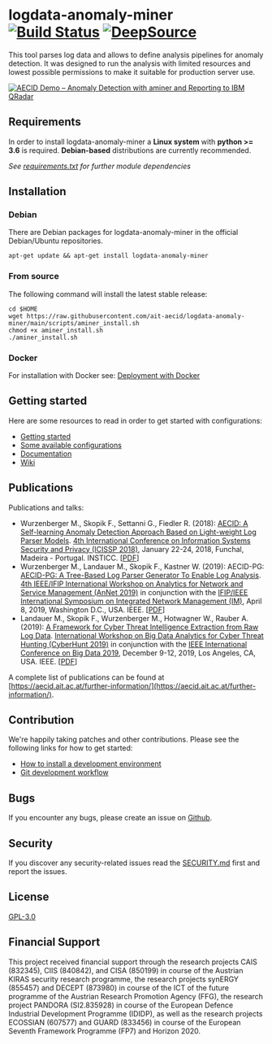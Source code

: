# logdata-anomaly-miner [![Build Status](https://aecidjenkins.ait.ac.at/buildStatus/icon?job=AECID%2FAECID%2Flogdata-anomaly-miner%2Fmain)](https://aecidjenkins.ait.ac.at/job/AECID/job/AECID/job/logdata-anomaly-miner/job/main/) [![DeepSource](https://static.deepsource.io/deepsource-badge-light-mini.svg)](https://deepsource.io/gh/ait-aecid/logdata-anomaly-miner/?ref=repository-badge)

This tool parses log data and allows to define analysis pipelines for anomaly detection. It was designed to run the analysis with limited resources and lowest possible permissions to make it suitable for production server use.

[![AECID Demo – Anomaly Detection with aminer and Reporting to IBM QRadar](https://img.youtube.com/vi/tL7KiMf8NfE/0.jpg)](https://www.youtube.com/watch?v=tL7KiMf8NfE)

## Requirements

In order to install logdata-anomaly-miner a **Linux system** with **python >= 3.6** is required. **Debian-based** distributions are currently recommended. 

_See [requirements.txt](https://github.com/ait-aecid/logdata-anomaly-miner/requirements.txt) for further module dependencies_


## Installation

### Debian

There are Debian packages for logdata-anomaly-miner in the official Debian/Ubuntu
repositories.

```
apt-get update && apt-get install logdata-anomaly-miner
```

### From source

The following command will install the latest stable release:
```
cd $HOME
wget https://raw.githubusercontent.com/ait-aecid/logdata-anomaly-miner/main/scripts/aminer_install.sh
chmod +x aminer_install.sh
./aminer_install.sh
```

### Docker

For installation with Docker see: [Deployment with Docker](https://github.com/ait-aecid/logdata-anomaly-miner/wiki/Deployment-with-Docker)

## Getting started

Here are some resources to read in order to get started with configurations:

* [Getting started](https://github.com/ait-aecid/logdata-anomaly-miner/wiki/Getting-started-(tutorial))
* [Some available configurations](https://github.com/ait-aecid/logdata-anomaly-miner/tree/main/source/root/etc/aminer/)
* [Documentation](https://aeciddocs.ait.ac.at/logdata-anomaly-miner/)
* [Wiki](https://github.com/ait-aecid/logdata-anomaly-miner/wiki)

## Publications

Publications and talks:

* Wurzenberger M., Skopik F., Settanni G., Fiedler R. (2018): [AECID: A Self-learning Anomaly Detection Approach Based on Light-weight Log Parser Models](http://www.scitepress.org/DigitalLibrary/Link.aspx?doi=10.5220/0006643003860397). [4th International Conference on Information Systems Security and Privacy (ICISSP 2018)](http://www.icissp.org/), January 22-24, 2018, Funchal, Madeira - Portugal. INSTICC. \[[PDF](https://www.markuswurzenberger.com/wp-content/uploads/2020/05/2018_icissp.pdf)\]
* Wurzenberger M., Landauer M., Skopik F., Kastner W. (2019): AECID-PG: [AECID-PG: A Tree-Based Log Parser Generator To Enable Log Analysis](https://ieeexplore.ieee.org/document/8717887). [4th IEEE/IFIP International Workshop on Analytics for Network and Service Management (AnNet 2019)](https://annet2019.moogsoft.com/) in conjunction with the [IFIP/IEEE International Symposium on Integrated Network Management (IM)](https://im2019.ieee-im.org/), April 8, 2019, Washington D.C., USA. IEEE. \[[PDF](https://www.markuswurzenberger.com/wp-content/uploads/2020/05/2019_annet.pdf)\]
* Landauer M., Skopik F., Wurzenberger M., Hotwagner W., Rauber A. (2019): [A Framework for Cyber Threat Intelligence Extraction from Raw Log Data](https://ieeexplore.ieee.org/document/9006328). [International Workshop on Big Data Analytics for Cyber Threat Hunting (CyberHunt 2019)](https://securitylab.no/cyberhunt2019/) in conjunction with the [IEEE International Conference on Big Data 2019](http://bigdataieee.org/BigData2019/), December 9-12, 2019, Los Angeles, CA, USA. IEEE. \[[PDF](https://www.markuswurzenberger.com/wp-content/uploads/2020/05/2019_cyberhunt.pdf)\]

A complete list of publications can be found at [https://aecid.ait.ac.at/further-information/](https://aecid.ait.ac.at/further-information/).


## Contribution

We're happily taking patches and other contributions. Please see the following links for how to get started:

* [ How to install a development environment ](https://github.com/ait-aecid/logdata-anomaly-miner/wiki/Installing-a-development-environment)
* [ Git development workflow ](https://github.com/ait-aecid/logdata-anomaly-miner/wiki/Git-development-workflow)

## Bugs

If you encounter any bugs, please create an issue on [Github](https://github.com/ait-aecid/logdata-anomaly-miner/issues).

## Security

If you discover any security-related issues read the [SECURITY.md](/SECURITY.md) first and report the issues.

## License

[GPL-3.0](LICENSE)

## Financial Support
This project received financial support through the research projects CAIS (832345), CIIS (840842), and CISA (850199) in course of the Austrian KIRAS security research programme, the research projects synERGY (855457) and DECEPT (873980) in course of the ICT of the future programme of the Austrian Research Promotion Agency (FFG), the research project PANDORA (SI2.835928) in course of the European Defence Industrial Development Programme (IDIDP), as well as the research projects ECOSSIAN (607577) and GUARD (833456) in course of the European Seventh Framework Programme (FP7) and Horizon 2020.

